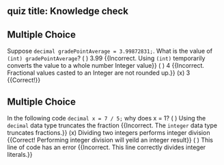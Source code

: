 ## quiz title: Knowledge check

## Multiple Choice

Suppose `decimal gradePointAverage = 3.99872831;`. What is the value of `(int) gradePointAverage`?
( ) 3.99 {{Incorrect. Using `(int)` temporarily converts the value to a whole number Integer value}}
( ) 4 {{Incorrect. Fractional values casted to an Integer are not rounded up.}}
(x) 3 {{Correct!}}

## Multiple Choice

In the following code `decimal x = 7 / 5;` why does x = 1?
( ) Using the `decimal` data type truncates the fraction {{Incorrect. The `integer` data type truncates fractions.}}
(x) Dividing two integers performs integer division {{Correct! Performing integer division will yeild an integer result}}
( ) This line of code has an error {{Incorrect. This line correctly divides integer literals.}}
